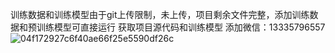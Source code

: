 训练数据和训练模型由于git上传限制，未上传，项目剩余文件完整，添加训练数据和预训练模型可直接运行
获取项目源代码和训练模型
添加微信：13335796557 
![04f172927c6f40ae66f25e5590df26c](https://github.com/user-attachments/assets/7217976f-0de8-48cc-a3ae-2c3029b80fb9)

